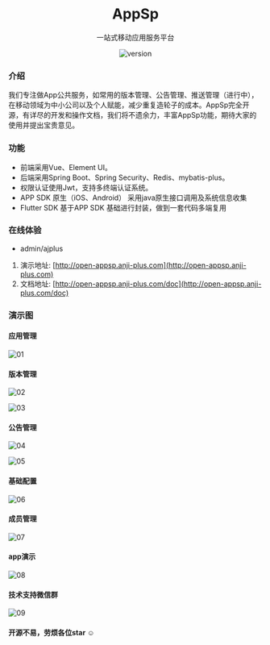 <div align="center">

<h1 align="center">AppSp</h1>

<p align="center">一站式移动应用服务平台</p>

![version](http://open-appsp.anji-plus.com/doc/assets/img/appversion.8abd6758.svg)
</div>

### 介绍
我们专注做App公共服务，如常用的版本管理、公告管理、推送管理（进行中），在移动领域为中小公司以及个人赋能，减少重复造轮子的成本。AppSp完全开源，有详尽的开发和操作文档，我们将不遗余力，丰富AppSp功能，期待大家的使用并提出宝贵意见。


### 功能
* 前端采用Vue、Element UI。
* 后端采用Spring Boot、Spring Security、Redis、mybatis-plus。
* 权限认证使用Jwt，支持多终端认证系统。
* APP SDK 原生（iOS、Android） 采用java原生接口调用及系统信息收集
* Flutter SDK 基于APP SDK 基础进行封装，做到一套代码多端复用

### 在线体验
- admin/ajplus
1. 演示地址: [http://open-appsp.anji-plus.com](http://open-appsp.anji-plus.com)
2. 文档地址: [http://open-appsp.anji-plus.com/doc](http://open-appsp.anji-plus.com/doc)

### 演示图
#### 应用管理
![01](http://open-appsp.anji-plus.com/sp/file/download/md01.png)

#### 版本管理
![02](http://open-appsp.anji-plus.com/sp/file/download/md02.png)

![03](http://open-appsp.anji-plus.com/sp/file/download/md03.png)

#### 公告管理
![04](http://open-appsp.anji-plus.com/sp/file/download/md04.png)

![05](http://open-appsp.anji-plus.com/sp/file/download/md05.png)

#### 基础配置
![06](http://open-appsp.anji-plus.com/sp/file/download/md06.png)

#### 成员管理
![07](http://open-appsp.anji-plus.com/sp/file/download/md07.png)

#### app演示
![08](http://open-appsp.anji-plus.com/sp/file/download/appsp-app.gif)


#### 技术支持微信群
![09](http://open-appsp.anji-plus.com/sp/file/download/zhichi.png)


 #### 开源不易，劳烦各位star ☺




